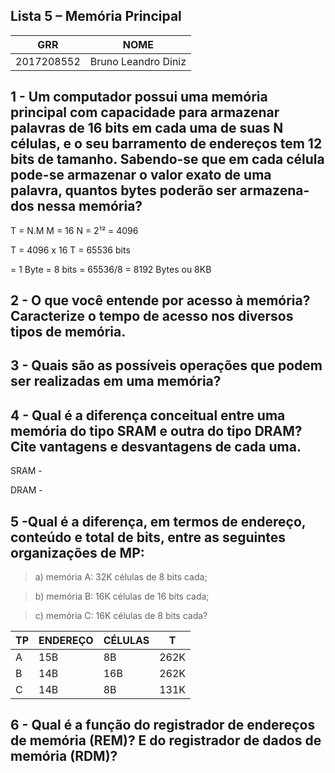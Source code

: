 ## Lista 5 – Memória Principal

| GRR | NOME |
| ------ | ------ |
| 2017208552 | Bruno Leandro Diniz |

## 1 - Um computador possui uma memória principal com capacidade para armazenar palavras de 16 bits em cada uma de suas N células, e o seu barramento de endereços tem 12 bits de tamanho. Sabendo-se que em cada célula pode-se armazenar o valor exato de uma palavra, quantos bytes poderão ser armazena-dos nessa memória?

T = N.M
M = 16
N = 2¹² = 4096

T = 4096 x 16
T = 65536 bits

= 1 Byte = 8 bits
= 65536/8
= 8192 Bytes ou 8KB

## 2 - O que você entende por acesso à memória? Caracterize o tempo de acesso nos diversos tipos de memória.


## 3 - Quais são as possíveis operações que podem ser realizadas em uma memória?


## 4 - Qual é a diferença conceitual entre uma memória do tipo SRAM e outra do tipo DRAM? Cite vantagens e desvantagens de cada uma.
SRAM - 

DRAM - 


## 5 -Qual é a diferença, em termos de endereço, conteúdo e total de bits, entre as seguintes organizações de MP:
> a) memória A: 32K células de 8 bits cada;

> b) memória B: 16K células de 16 bits cada;

> c) memória C: 16K células de 8 bits cada?

| TP | ENDEREÇO | CÉLULAS | T |
| ------ | ------ | ------ | ------ |
| A | 15B | 8B | 262K |
| B | 14B | 16B | 262K |
| C | 14B | 8B | 131K |

## 6 - Qual é a função do registrador de endereços de memória (REM)? E do registrador de dados de memória (RDM)?